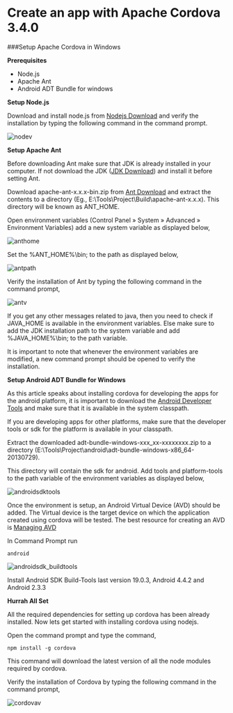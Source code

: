 Create an app with Apache Cordova 3.4.0
=======================================

###Setup Apache Cordova in Windows

**Prerequisites**

* Node.js
* Apache Ant
* Android ADT Bundle for windows

**Setup Node.js**

Download and install node.js from [Nodejs Download](http://nodejs.org/download/) and verify the installation by typing the following command in the command prompt.

![nodev](https://raw.github.com/marti1125/aerogear-apachecordova-helloworld/master/doc/nodev.png)

**Setup Apache Ant**

Before downloading Ant make sure that JDK is already installed in your computer. If not download the JDK ([JDK Download](http://www.oracle.com/technetwork/java/javase/downloads/jdk7-downloads-1880260.html)) and install it before setting Ant. 

Download apache-ant-x.x.x-bin.zip from [Ant Download](http://ant.apache.org/bindownload.cgi) and extract the contents to a directory (Eg., E:\Tools\Project\Build\apache-ant-x.x.x). This directory will be known as ANT_HOME.

Open environment variables (Control Panel » System » Advanced » Environment Variables) add a new system variable as displayed below, 

![anthome](https://raw.github.com/marti1125/aerogear-apachecordova-helloworld/master/doc/ant_home.png)

Set the %ANT_HOME%\bin; to the path as displayed below,

![antpath](https://raw.github.com/marti1125/aerogear-apachecordova-helloworld/master/doc/Ant_Path.png)

Verify the installation of Ant by typing the following command in the command prompt, 

![antv](https://raw.github.com/marti1125/aerogear-apachecordova-helloworld/master/doc/apacheantv.png)

If you get any other messages related to java, then you need to check if JAVA_HOME is available in the environment variables. Else make sure to add the JDK installation path to the system variable and add %JAVA_HOME%\bin; to the path variable.

It is important to note that whenever the environment variables are modified, a new command prompt should be opened to verify the installation.

**Setup Android ADT Bundle for Windows**

As this article speaks about installing cordova for developing the apps for the android platform, it is important to download the [Android Developer Tools](http://developer.android.com/sdk/index.html) and make sure that it is available in the system classpath.

If you are developing apps for other platforms, make sure that the developer tools or sdk for the platform is available in your classpath.

Extract the downloaded adt-bundle-windows-xxx_xx-xxxxxxxx.zip to a directory (E:\Tools\Project\android\adt-bundle-windows-x86_64-20130729). 

This directory will contain the sdk for android. Add tools and platform-tools to the path variable of the environment variables as displayed below,

![androidsdktools](https://raw.github.com/marti1125/aerogear-apachecordova-helloworld/master/doc/platform_tools_path.png)

Once the environment is setup, an Android Virtual Device (AVD) should be added. The Virtual device is the target device on which the application created using cordova will be tested. The best resource for creating an AVD is [Managing AVD](http://developer.android.com/tools/devices/managing-avds.html)

In Command Prompt run

    android

![androidsdk_buildtools](https://raw.github.com/marti1125/aerogear-apachecordova-helloworld/master/doc/androidsdk_buildtools.png)

Install Android SDK Build-Tools last version 19.0.3, Android 4.4.2 and Android 2.3.3 

**Hurrah All Set**


All the required dependencies for setting up cordova has been already installed. Now lets get started with installing cordova using nodejs.

Open the command prompt and type the command,

    npm install -g cordova

This command will download the latest version of all the node modules required by cordova. 

Verify the installation of Cordova by typing the following command in the command prompt,

![cordovav](https://raw.github.com/marti1125/aerogear-apachecordova-helloworld/master/doc/cordovav.png)

